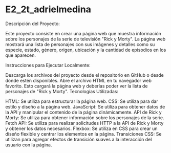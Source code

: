 # E2_2t_adrielmedina 

Descripción del Proyecto:

Este proyecto consiste en crear una página web que muestra información sobre los personajes de la serie de televisión "Rick y Morty". La página web mostrará una lista de personajes con sus imágenes y detalles como su especie, estado, género, origen, ubicación y la cantidad de episodios en los que aparecen.

Instrucciones para Ejecutar Localmente:

Descarga los archivos del proyecto desde el repositorio en GitHub o desde donde estén disponibles.
Abre el archivo HTML en tu navegador web favorito.
Esto cargará la página web y deberías poder ver la lista de personajes de "Rick y Morty".
Tecnologías Utilizadas:

HTML: Se utiliza para estructurar la página web.
CSS: Se utiliza para dar estilo y diseño a la página web.
JavaScript: Se utiliza para obtener datos de la API y manipular el contenido de la página dinámicamente.
API de Rick y Morty: Se utiliza para obtener información sobre los personajes de la serie.
Fetch API: Se utiliza para realizar solicitudes HTTP a la API de Rick y Morty y obtener los datos necesarios.
Flexbox: Se utiliza en CSS para crear un diseño flexible y centrar los elementos en la página.
Transiciones CSS: Se utilizan para agregar efectos de transición suaves a la interacción del usuario con la página.
